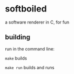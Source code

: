 # softboiled
a software renderer in C, for fun

## building
run in the command line:

```make```
builds

```make run```
builds and runs
